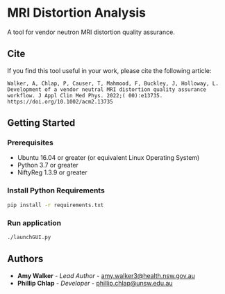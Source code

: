 # MRI Distortion Analysis

A tool for vendor neutron MRI distortion quality assurance.

## Cite

If you find this tool useful in your work, please cite the following article:

`Walker, A, Chlap, P, Causer, T, Mahmood, F, Buckley, J, Holloway, L. Development of a vendor neutral MRI distortion quality assurance workflow. J Appl Clin Med Phys. 2022;( 00):e13735. https://doi.org/10.1002/acm2.13735`

## Getting Started

### Prerequisites

- Ubuntu 16.04 or greater (or equivalent Linux Operating System)
- Python 3.7 or greater
- NiftyReg 1.3.9 or greater

### Install Python Requirements

```bash
pip install -r requirements.txt
```

### Run application

```bash
./launchGUI.py
```

## Authors

- **Amy Walker** - *Lead Author* - [amy.walker3@health.nsw.gov.au](amy.walker3@health.nsw.gov.au)
- **Phillip Chlap** - *Developer* - [phillip.chlap@unsw.edu.au](phillip.chlap@unsw.edu.au)
